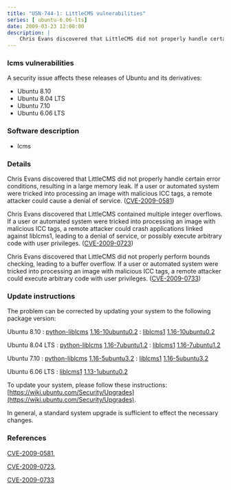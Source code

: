 ```yaml
---
title: "USN-744-1: LittleCMS vulnerabilities"
series: [ ubuntu-6.06-lts]
date: 2009-03-23 12:00:00
description: |
    Chris Evans discovered that LittleCMS did not properly handle certain error conditions, resulting in a large memory leak. If a user or automated system were tricked into processing an image with malicious ICC tags, a remote attacker could cause a denial of service. ([CVE-2009-0581](http://people.ubuntu.com/~ubuntu-security/cve/CVE-2009-0581))
--- 
```

 
 


### lcms vulnerabilities

A security issue affects these releases of Ubuntu and its derivatives:

* Ubuntu 8.10
* Ubuntu 8.04 LTS
* Ubuntu 7.10
* Ubuntu 6.06 LTS

### Software description

* lcms 

### Details

Chris Evans discovered that LittleCMS did not properly handle certain error conditions, resulting in a large memory leak. If a user or automated system were tricked into processing an image with malicious ICC tags, a remote attacker could cause a denial of service. ([CVE-2009-0581](http://people.ubuntu.com/~ubuntu-security/cve/CVE-2009-0581))

Chris Evans discovered that LittleCMS contained multiple integer overflows. If a user or automated system were tricked into processing an image with malicious ICC tags, a remote attacker could crash applications linked against liblcms1, leading to a denial of service, or possibly execute arbitrary code with user privileges. ([CVE-2009-0723](http://people.ubuntu.com/~ubuntu-security/cve/CVE-2009-0723))

Chris Evans discovered that LittleCMS did not properly perform bounds checking, leading to a buffer overflow. If a user or automated system were tricked into processing an image with malicious ICC tags, a remote attacker could execute arbitrary code with user privileges. ([CVE-2009-0733](http://people.ubuntu.com/~ubuntu-security/cve/CVE-2009-0733)) 

### Update instructions

The problem can be corrected by updating your system to the following package version:

Ubuntu 8.10
 : [python-liblcms](https://launchpad.net/ubuntu/+source/lcms) <span> [1.16-10ubuntu0.2](https://launchpad.net/ubuntu/+source/lcms/1.16-10ubuntu0.2) </span> 
 : [liblcms1](https://launchpad.net/ubuntu/+source/lcms) <span> [1.16-10ubuntu0.2](https://launchpad.net/ubuntu/+source/lcms/1.16-10ubuntu0.2) </span> 

Ubuntu 8.04 LTS
 : [python-liblcms](https://launchpad.net/ubuntu/+source/lcms) <span> [1.16-7ubuntu1.2](https://launchpad.net/ubuntu/+source/lcms/1.16-7ubuntu1.2) </span> 
 : [liblcms1](https://launchpad.net/ubuntu/+source/lcms) <span> [1.16-7ubuntu1.2](https://launchpad.net/ubuntu/+source/lcms/1.16-7ubuntu1.2) </span> 

Ubuntu 7.10
 : [python-liblcms](https://launchpad.net/ubuntu/+source/lcms) <span> [1.16-5ubuntu3.2](https://launchpad.net/ubuntu/+source/lcms/1.16-5ubuntu3.2) </span> 
 : [liblcms1](https://launchpad.net/ubuntu/+source/lcms) <span> [1.16-5ubuntu3.2](https://launchpad.net/ubuntu/+source/lcms/1.16-5ubuntu3.2) </span> 

Ubuntu 6.06 LTS
 : [liblcms1](https://launchpad.net/ubuntu/+source/lcms) <span> [1.13-1ubuntu0.2](https://launchpad.net/ubuntu/+source/lcms/1.13-1ubuntu0.2) </span> 

To update your system, please follow these instructions: [https://wiki.ubuntu.com/Security/Upgrades](https://wiki.ubuntu.com/Security/Upgrades).

In general, a standard system upgrade is sufficient to effect the necessary changes. 

### References

 
 [CVE-2009-0581](http://people.ubuntu.com/~ubuntu-security/cve/CVE-2009-0581), 

 [CVE-2009-0723](http://people.ubuntu.com/~ubuntu-security/cve/CVE-2009-0723), 

 [CVE-2009-0733](http://people.ubuntu.com/~ubuntu-security/cve/CVE-2009-0733)
 

